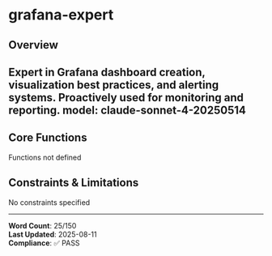 # grafana-expert

## Overview

Expert in Grafana dashboard creation, visualization best practices, and alerting systems. Proactively used for monitoring and reporting.
model: claude-sonnet-4-20250514
---

## Core Functions

Functions not defined

## Constraints & Limitations

No constraints specified



---
**Word Count**: 25/150  
**Last Updated**: 2025-08-11  
**Compliance**: ✅ PASS